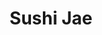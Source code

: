 ---
layout: place
title: Sushi Jae
permalink: /california/san-jose/sushi-jae.html
stateAbbr: CA
stateName: California
cityName: San Jose
seo:
  type: restaurant
  links: http://www.sushijae.com/
place_id: ChIJVai8uvYzjoAR9AxAkSUOt7M
photos:
  - name: >-
      places/ChIJVai8uvYzjoAR9AxAkSUOt7M/photos/AeeoHcIXybekEucuBQUXsqxKVTl6LJbvhgVH6-2kwbGpZZUp2UoiO2jyjp6gcYzhKT1golMyqDXfb2SxU_Nzi74KR_IVYfcxG2XTI7DYHYmx0Hv1xpIQEhiHFNYFNYlI4_3Ma9MUfmBkMjjBM9fC3AtQKyXTlWLQJh85EM23w7iyVVEfbKu0qcepslwr8Ul4zVHSIYDgKHpII_hBu5QeV1llr1qw8H19yzgl8j1cAWbgu2Wff-6Um5RpGFbJ93s5O5nmcWy4A-EK7dX_mSx2XugHiOPCr02KHAwjtH_TqEVq-NNESYVuzIZm4dUQB1fJ0j7g47eHVMy4D5ASkxcjtcCGcVhmUBSYEj54vhNw43bnk5dvj1neg-fxFv6L0Vwb2Qdc-6B3w3TyWI80o0bmZbn7G8r4iOaZlEFgbqiTczOavxx-Kg
    widthPx: 3691
    heightPx: 2768
    authorAttributions:
      - displayName: Anirudh Koul
        uri: https://maps.google.com/maps/contrib/107156547597850084304
        photoUri: >-
          https://lh3.googleusercontent.com/a-/ALV-UjWaABExOtEE0PnI9S4oYId9Q0bfS4mG16sL8GGqsWtzgfmqJuEC=s100-p-k-no-mo
    flagContentUri: >-
      https://www.google.com/local/imagery/report/?cb_client=maps_api_places.places_api&image_key=!1e10!2sCIHM0ogKEICAgID6mrnyXQ&hl=en-US
    googleMapsUri: >-
      https://www.google.com/maps/place//data=!3m4!1e2!3m2!1sCIHM0ogKEICAgID6mrnyXQ!2e10!4m2!3m1!1s0x808e33f6babca855:0xb3b70e2591400cf4
  - name: >-
      places/ChIJVai8uvYzjoAR9AxAkSUOt7M/photos/AeeoHcKobXFk8D9TlNcU5FKWNFEIERMQiPSPCzZSUhH9lYjTVUvmUGiUvEadivCYTx3lSpMratsxqEtascji0_uN4IE2v0jILpgMo-TG1hufNIS9-e49qxhQXrGEc1e0Jwp_jqHySf2XzPGeCxY1_apCXUOG3QnonXp_xYQpjkQml-GZDeXUGnYGAKLG1Sdio1h3f-WRhNuhyHoRj5O8cwtwzkUz-OGcCS_oHyPT9nVQXD5RgUkxrrBD7hgZ6c3yvI2y6uoK300JCFeImWsKLvvf2naNne-CVf6kR-PCnnLkbewNs2n7B2z9dIow0ETa5maVdW3GKeQGnSg6898tXSQ8fTicvS8Dton5khV3lzePdte9Xv8vStU3pG00ObMaPbtVk8hBCMXhJM4p_hvOIqa9xoVWhWhJl9GDlUYe60oQxtw
    widthPx: 4032
    heightPx: 3024
    authorAttributions:
      - displayName: Mei-Ling Chen
        uri: https://maps.google.com/maps/contrib/116257349249607247117
        photoUri: >-
          https://lh3.googleusercontent.com/a-/ALV-UjVVNtpHXiBMRZh1JhGOcZZMODx9B43j2PKJ4wfAhiNXEUxYuxlU=s100-p-k-no-mo
    flagContentUri: >-
      https://www.google.com/local/imagery/report/?cb_client=maps_api_places.places_api&image_key=!1e10!2sCIHM0ogKEICAgICXk7DQbg&hl=en-US
    googleMapsUri: >-
      https://www.google.com/maps/place//data=!3m4!1e2!3m2!1sCIHM0ogKEICAgICXk7DQbg!2e10!4m2!3m1!1s0x808e33f6babca855:0xb3b70e2591400cf4
  - name: >-
      places/ChIJVai8uvYzjoAR9AxAkSUOt7M/photos/AeeoHcLmJxG4npA93CnnVbS6Gh_NNEQrUdnHhdimFzunI5aQt8CuWON82Sz4QTpI7Qo_x-QcJ880fWk5r-UTzVN-J8n00HHJogJX2i9YspYZCI_w8w-Oi1O3qUT8magBKO4X6s4Uazh4p3Yqj2Dt9KpknTymFoNmuKou9uAysejdz40KQkVug7pT207eWG8qcEqAYjrSvOsDzQRDMvEV4hwVX53qThj0l8hkjnIwqX3RI2ql_AkfeavPAvgQe4a-kFpRdj6BFr2eVsLaunPntSOO24ZfHcLymMcijesXqtSfy-yXURWg2eiVvLl7pILWUH0cguXy51DGPfBTAhYrRiuBMTYcJbLbKYZL3FkJZb9C722ABgqKGP25r6gM_1n7bylBiXgPp9DaFU-BWhreJXX7DlPgOLxdC8MPx-o09TV7r43ZY3GI
    widthPx: 3024
    heightPx: 4032
    authorAttributions:
      - displayName: Mei-Ling Chen
        uri: https://maps.google.com/maps/contrib/116257349249607247117
        photoUri: >-
          https://lh3.googleusercontent.com/a-/ALV-UjVVNtpHXiBMRZh1JhGOcZZMODx9B43j2PKJ4wfAhiNXEUxYuxlU=s100-p-k-no-mo
    flagContentUri: >-
      https://www.google.com/local/imagery/report/?cb_client=maps_api_places.places_api&image_key=!1e10!2sCIHM0ogKEICAgICXk7DQ7gE&hl=en-US
    googleMapsUri: >-
      https://www.google.com/maps/place//data=!3m4!1e2!3m2!1sCIHM0ogKEICAgICXk7DQ7gE!2e10!4m2!3m1!1s0x808e33f6babca855:0xb3b70e2591400cf4
  - name: >-
      places/ChIJVai8uvYzjoAR9AxAkSUOt7M/photos/AeeoHcK_uhy9iABQBnKQR6xic3zW7pyZ8LkuHPIff1LKUJaFRneA2VqF0UuwyiqjX-BEaU2rkG5j1thbZlvhfoe84zoiFG7_lo5oFYugA4Liwy5cyGgYuGI_2Qnjfg_TOVfkGKbYEkpykGhdugDvRnNVcgGuaCVSaKE7jCu6tLdtfK8qyNDVPSqg7BKKysWVVGhHhMHhcMq9e7Y8PqgSwgGDDCxkcoCEKU3JAM9SWkqkEvydCZYXPd-YGa9_haHpK2201mMmtaEgT6on97VtV6dQadxs-l-8B0l7EiaF_w_gfH2DTrc2NOVRT2et7v7mYlQgeIuO3a0dalND1wBXjsG74e5UxbjYyHWF8rw9-wnML6WlhaLws6tpz_FaUDXDYxsmZfl9SiHTj3atfdaieS7hJxX0b3Zg2HRYJcsJUvLlwOw
    widthPx: 4032
    heightPx: 3024
    authorAttributions:
      - displayName: Purplexsu X
        uri: https://maps.google.com/maps/contrib/114497116108068524338
        photoUri: >-
          https://lh3.googleusercontent.com/a-/ALV-UjVqgbIDHWoglKS_1Ve5WVRXGQxw3UbkK3Qk7BS9teCQBDmIitqx=s100-p-k-no-mo
    flagContentUri: >-
      https://www.google.com/local/imagery/report/?cb_client=maps_api_places.places_api&image_key=!1e10!2sCIHM0ogKEICAgICcsqD6BA&hl=en-US
    googleMapsUri: >-
      https://www.google.com/maps/place//data=!3m4!1e2!3m2!1sCIHM0ogKEICAgICcsqD6BA!2e10!4m2!3m1!1s0x808e33f6babca855:0xb3b70e2591400cf4
  - name: >-
      places/ChIJVai8uvYzjoAR9AxAkSUOt7M/photos/AeeoHcJcsPBgp5LY0hdvToGsUgR4Y-e4OI2K7n-QaUnCV-74uZi9r18_FvA-h7ylZej8vVbV6JiJOq3McJE9gfLxkrmJg_8KEWTDgNhZ5kNY3XLuIPWsLZt7QuZ9-8cUy8DH5J-qAtrNfdZIzD5gbWAQ8618UdROlRnf_MNhLeWvAOTCsoa0LAjufPqRhz_E986M5HYZx-K9UyAkCIXMKBv7mLL6y7w-S9Uqvu4x-XGTbeBrXTfkvHFlhm-PqKqH_3FN6pni_tAdu458q64zd4_g3snJkp4hRS_vYn1PAkF2yHJiqeMN4SWyhIQha91EXnVl11aP3ngaYtx7hHfVqgXwrk74dsyHSRTQZ9_IslSDRUTJhAu_ErelH-GZAZ-5B2OcpFEQxGTQ4khWV0DVXKkKUpHMqoXrP4nmEqTjexhHK-fU9nx2
    widthPx: 2048
    heightPx: 1536
    authorAttributions:
      - displayName: James Moller
        uri: https://maps.google.com/maps/contrib/115915445013373541561
        photoUri: >-
          https://lh3.googleusercontent.com/a-/ALV-UjWX9p5Bcm8ILaL6-7so_jTSrnLSpgTxRYfaj-bzURjdoaMQwIA=s100-p-k-no-mo
    flagContentUri: >-
      https://www.google.com/local/imagery/report/?cb_client=maps_api_places.places_api&image_key=!1e10!2sCIHM0ogKEICAgID-pazE5AE&hl=en-US
    googleMapsUri: >-
      https://www.google.com/maps/place//data=!3m4!1e2!3m2!1sCIHM0ogKEICAgID-pazE5AE!2e10!4m2!3m1!1s0x808e33f6babca855:0xb3b70e2591400cf4
  - name: >-
      places/ChIJVai8uvYzjoAR9AxAkSUOt7M/photos/AeeoHcK6Cvt1X6wwRxvP2ALiItZBLSNrEa6iVzxeqQ1BSXIw_WBxc39hmkmMXIdRyCAZfd2fTBZqAqZ4kLpEpFRct7DX6OXviovCT38E1Ya1Jsj0qMmXwcSF6oVYI78cZhy6jVqa-ol2GTBUDYmfFkL6NLf8sFxT0w14GboUERaz_V4ApWnM0tVB3viHx7PbHCwDESXXVVzmHmJ2zljeNOi3_R3H-2gHtAQa2Dd0OpMAm83eQdPj-Fk0PNgeENF79VOteTQwp11tcrLiEIJ7zTjZzArRmAiHs8ZMnd2pZbZT4qA8Tl_TiMezGDdEdLrW4nBCi8GsCW2PF8jj7BNwSTPnP5Oa-mmUsUQ5ZO-6pu2-tt0N3KEDZcQ8oYM6FtsAiLHXDu6u6PPO-RYLlP1l35g32Ps5P-9T3Ktrg2d3_iwwVd0ulw
    widthPx: 4032
    heightPx: 3024
    authorAttributions:
      - displayName: Mei-Ling Chen
        uri: https://maps.google.com/maps/contrib/116257349249607247117
        photoUri: >-
          https://lh3.googleusercontent.com/a-/ALV-UjVVNtpHXiBMRZh1JhGOcZZMODx9B43j2PKJ4wfAhiNXEUxYuxlU=s100-p-k-no-mo
    flagContentUri: >-
      https://www.google.com/local/imagery/report/?cb_client=maps_api_places.places_api&image_key=!1e10!2sCIHM0ogKEICAgICXk7DQLg&hl=en-US
    googleMapsUri: >-
      https://www.google.com/maps/place//data=!3m4!1e2!3m2!1sCIHM0ogKEICAgICXk7DQLg!2e10!4m2!3m1!1s0x808e33f6babca855:0xb3b70e2591400cf4
  - name: >-
      places/ChIJVai8uvYzjoAR9AxAkSUOt7M/photos/AeeoHcIJzDcs-iqzT5NKlhewzSf7Noh57QRoAAcIgu1hHfVlMkS4GIq9RUsUSqvSd1wZFe8Mlo11mTsnTEe_NqcEJYbmZAxBupNCT0paOX_rI_iwBZoo16wgzf4mFpotJ39fj-w0tS0FJmH2YL-8ngExOnLSi4-B2P1hLKuoo_-c4He4_zb5rj184TXccMlDaS2fqSlvc5wvYz49D-JXEnjzL4PqAfZuFjdKvuXhrmNtmrlaC6TiCWdDqrSY-7BEVHT6H_UcRcV54amMt1XV54CZfTrfO6Gu3mrS3fpByQSa32ZdzSC3w1MdSC2CufZr2x4ZmYw4IQKgdzlyf36vSzq9IjSrXGnFUcf4GKb3FiJUC5X6xEHNa5-1UrC7HuOuEciieBNzIDMww9aLWjdUIKOIV5HAn_XbmSVfy6qArzkaPoGPtL63
    widthPx: 4032
    heightPx: 3024
    authorAttributions:
      - displayName: Charlene Teets
        uri: https://maps.google.com/maps/contrib/107788997064498727342
        photoUri: >-
          https://lh3.googleusercontent.com/a-/ALV-UjUpJwBXnF2UmvQA41UIgQ46Jdcys19ojTw3PglnkExvHnhVbmDt=s100-p-k-no-mo
    flagContentUri: >-
      https://www.google.com/local/imagery/report/?cb_client=maps_api_places.places_api&image_key=!1e10!2sCIHM0ogKEICAgIDJjrfbmgE&hl=en-US
    googleMapsUri: >-
      https://www.google.com/maps/place//data=!3m4!1e2!3m2!1sCIHM0ogKEICAgIDJjrfbmgE!2e10!4m2!3m1!1s0x808e33f6babca855:0xb3b70e2591400cf4
  - name: >-
      places/ChIJVai8uvYzjoAR9AxAkSUOt7M/photos/AeeoHcIrze5eCF9LUUIElMUGNDijph_pUJhv_8TAntEGz7wXJLGgXIvEkzs2OzSpg13ymqNDZvNjVuMdGkoBN3-RnVMaNbiThsWI4fCTlcbClHwcSmTg3MaOFsfp7ZhUvowW19ePMajus2WVcCffe0OPHQMa7u1K1P2uYb6vHcVCNzCK_aFT6-c_B_PWHPWL6ZmYsa-fQQeadPPZcng8DZsG1rG2wc7V8_oTDPXYoBbTH9EMwjY_2yI_i2F0fELqyYgH37ZJORxYZ2h11x_qaF8EQZk6YVRyztpOU_jeBi4-A76-8n94PtZqYhrYBBQes37GFa4H7suSHE3NOVkq37ZjFAvvMq1c47WeNgMpUqPPRzXekkFfqPYmOc56EIpl01WxkZGwIRFZbOAm4ZMDmXKoFRf9ekd1ngfScqOOH9RIvswaXm_c
    widthPx: 4608
    heightPx: 3456
    authorAttributions:
      - displayName: Richard Lee
        uri: https://maps.google.com/maps/contrib/118390006006878950254
        photoUri: >-
          https://lh3.googleusercontent.com/a-/ALV-UjVkgsVZsCH3ZrGkYj6YGpbx_92n64vM20REED2juggBrhgz8eLBuA=s100-p-k-no-mo
    flagContentUri: >-
      https://www.google.com/local/imagery/report/?cb_client=maps_api_places.places_api&image_key=!1e10!2sCIHM0ogKEICAgIDBr-WX3wE&hl=en-US
    googleMapsUri: >-
      https://www.google.com/maps/place//data=!3m4!1e2!3m2!1sCIHM0ogKEICAgIDBr-WX3wE!2e10!4m2!3m1!1s0x808e33f6babca855:0xb3b70e2591400cf4
  - name: >-
      places/ChIJVai8uvYzjoAR9AxAkSUOt7M/photos/AeeoHcKkt6fvPMjqnFUMyko9aK1Er5nnwMPWXN9rKKbb8JfypvBJZZNUDn_Os5509PRqhR6fv4t50PgmWUriaFzwyLhmZ7u9rDBh6n5NjQ1ejGGIwoALJqWOorAMphbHbmLxpLM3HsLrQbiCR_wwtKqa5WuPw_dmVMdhFPYdfy3uv4skAwlu-Pt_vBIhXDmhdMoz5frPFHmwJfkmTyrHTBntaZw1-DnzmbbWZHGP1uOglHD2IkoxsgfQeQJYbRWDEOMjUM3N-Hz10HNe-rZM54nxUdZYxxumz96PdFgFP9XVwUqcAwq6C6srHNK9t_-qlhF1j9Pp1KQDyB5pASmAftGR5Ed8k4za0UoBLVzAKcFW79XHVT-UNj0-f_nTnP2tqFVLnchWg2nq5VgSDet7ZeOegc2ahbtk4CM7DXzwyUSNxgffdg
    widthPx: 4032
    heightPx: 3024
    authorAttributions:
      - displayName: Jean Tu
        uri: https://maps.google.com/maps/contrib/109844891514860907233
        photoUri: >-
          https://lh3.googleusercontent.com/a-/ALV-UjX62lJUYZuhcJ6xgHzkT-N0oTSV0bYQmh1uQImio9YxMe2yU5Tj=s100-p-k-no-mo
    flagContentUri: >-
      https://www.google.com/local/imagery/report/?cb_client=maps_api_places.places_api&image_key=!1e10!2sCIHM0ogKEICAgICE25nacQ&hl=en-US
    googleMapsUri: >-
      https://www.google.com/maps/place//data=!3m4!1e2!3m2!1sCIHM0ogKEICAgICE25nacQ!2e10!4m2!3m1!1s0x808e33f6babca855:0xb3b70e2591400cf4
  - name: >-
      places/ChIJVai8uvYzjoAR9AxAkSUOt7M/photos/AeeoHcIIlN5JGYvjgyP9tSjsqreUrMEC3WpuiNby729xSCrgd8PE8XbT-Tv2R_dhSk_cehGGiMMMb7BURlXHB3KPyPIQoJZUlNg3cqqDn8EPfYlYw4MwqCJnLrYgPKe0c8kyQnrAVPmNgOVmj0AAcFYQAjkj_N5FPekPDszlFkhvBrR9o7u3WG9okxtDtX0WUW75zk1bfMRPlKXcQmJFtbC3NEo200MCf65gt0i4kJlat1AmuK2HRlaE9SazZXRwWbjeTNeNAksmBhJf3avavnrSQoTmk2Vi8U-UcRCziEadu5WWOaQ-pQozipOrN1_IPYvgqfiyHFYyDde27aeK83VTaNYtBe4PmytP9DKAp65rySK5XbjA_pg3bEq_tOOnOQbbRkXjhYwC2-7n_HqFbnaOuaE0jUNhesrVfiAHN56Q348dYA
    widthPx: 4032
    heightPx: 3024
    authorAttributions:
      - displayName: WJ Hyatt
        uri: https://maps.google.com/maps/contrib/113193402213999323138
        photoUri: >-
          https://lh3.googleusercontent.com/a-/ALV-UjV5ZLv60-s_wLU8PfWXIpXkgbxHcb45FDC0bsy8WJTPk1-M5DcLJQ=s100-p-k-no-mo
    flagContentUri: >-
      https://www.google.com/local/imagery/report/?cb_client=maps_api_places.places_api&image_key=!1e10!2sCIHM0ogKEICAgICUyrmWRA&hl=en-US
    googleMapsUri: >-
      https://www.google.com/maps/place//data=!3m4!1e2!3m2!1sCIHM0ogKEICAgICUyrmWRA!2e10!4m2!3m1!1s0x808e33f6babca855:0xb3b70e2591400cf4
address: 4710 Meridian Ave, San Jose, CA 95118, USA
street: 4710 Meridian Ave
city: San Jose
state: CA
zip: '95118'
country: USA
neighborhood: Hammer
latitude: '37.254642'
longitude: '-121.896810'
accessibility_options:
  wheelchairAccessibleParking: true
  wheelchairAccessibleEntrance: true
  wheelchairAccessibleRestroom: true
  wheelchairAccessibleSeating: true
business_status: OPERATIONAL
name: Sushi Jae
google_maps_links:
  directionsUri: >-
    https://www.google.com/maps/dir//''/data=!4m7!4m6!1m1!4e2!1m2!1m1!1s0x808e33f6babca855:0xb3b70e2591400cf4!3e0
  placeUri: https://maps.google.com/?cid=12949834808040623348
  writeAReviewUri: >-
    https://www.google.com/maps/place//data=!4m3!3m2!1s0x808e33f6babca855:0xb3b70e2591400cf4!12e1
  reviewsUri: >-
    https://www.google.com/maps/place//data=!4m4!3m3!1s0x808e33f6babca855:0xb3b70e2591400cf4!9m1!1b1
  photosUri: >-
    https://www.google.com/maps/place//data=!4m3!3m2!1s0x808e33f6babca855:0xb3b70e2591400cf4!10e5
primary_type: Sushi Restaurant
opening_hours:
  openNow: false
  periods:
    - open:
        day: 0
        hour: 12
        minute: 0
      close:
        day: 0
        hour: 14
        minute: 0
    - open:
        day: 0
        hour: 17
        minute: 0
      close:
        day: 0
        hour: 20
        minute: 30
    - open:
        day: 2
        hour: 17
        minute: 0
      close:
        day: 2
        hour: 20
        minute: 30
    - open:
        day: 3
        hour: 17
        minute: 0
      close:
        day: 3
        hour: 20
        minute: 30
    - open:
        day: 4
        hour: 17
        minute: 0
      close:
        day: 4
        hour: 20
        minute: 30
    - open:
        day: 5
        hour: 12
        minute: 0
      close:
        day: 5
        hour: 14
        minute: 0
    - open:
        day: 5
        hour: 17
        minute: 0
      close:
        day: 5
        hour: 20
        minute: 30
    - open:
        day: 6
        hour: 12
        minute: 0
      close:
        day: 6
        hour: 14
        minute: 0
    - open:
        day: 6
        hour: 17
        minute: 0
      close:
        day: 6
        hour: 20
        minute: 30
  weekdayDescriptions:
    - 'Monday: Closed'
    - 'Tuesday: 5:00 – 8:30 PM'
    - 'Wednesday: 5:00 – 8:30 PM'
    - 'Thursday: 5:00 – 8:30 PM'
    - 'Friday: 12:00 – 2:00 PM, 5:00 – 8:30 PM'
    - 'Saturday: 12:00 – 2:00 PM, 5:00 – 8:30 PM'
    - 'Sunday: 12:00 – 2:00 PM, 5:00 – 8:30 PM'
  nextOpenTime: '2025-05-04T00:00:00Z'
secondary_opening_hours:
  regular:
    weekdayDescriptions: null
    type: null
  current:
    weekdayDescriptions: null
    type: null
phone: (408) 622-8232
price_level: PRICE_LEVEL_MODERATE
price_range: $20 &ndash; $30
rating: '4.5'
rating_count: 219
website: http://www.sushijae.com/
description: >-
  Experience Sushi Jae in San Jose, CA$$$Sushi Jae in San Jose, CA, stands out
  as a welcoming spot for sushi enthusiasts, offering a variety of fresh
  Japanese dishes in a relaxed setting. This family-oriented restaurant
  specializes in authentic sushi rolls, bento boxes, and teriyaki options that
  highlight high-quality ingredients and thoughtful preparation. With its
  accessible features like wheelchair-friendly entrances and ample seating, it
  caters to a wide range of diners seeking top-rated sushi experiences near you.
  The casual atmosphere makes it an ideal choice for those exploring sushi
  restaurants in the area, blending simplicity with flavorful meals that keep
  customers coming back. Moderately priced and conveniently located, it's a
  go-to for anyone craving Japanese cuisine without the fuss.
generative_summary: >-
  Experience Sushi Jae in San Jose, CA$$$Sushi Jae in San Jose, CA, stands out
  as a welcoming spot for sushi enthusiasts, offering a variety of fresh
  Japanese dishes in a relaxed setting. This family-oriented restaurant
  specializes in authentic sushi rolls, bento boxes, and teriyaki options that
  highlight high-quality ingredients and thoughtful preparation. With its
  accessible features like wheelchair-friendly entrances and ample seating, it
  caters to a wide range of diners seeking top-rated sushi experiences near you.
  The casual atmosphere makes it an ideal choice for those exploring sushi
  restaurants in the area, blending simplicity with flavorful meals that keep
  customers coming back. Moderately priced and conveniently located, it's a
  go-to for anyone craving Japanese cuisine without the fuss.
generative_disclosure: Summarized by AI using the Grok-3-Mini model.
reviews:
  - name: >-
      places/ChIJVai8uvYzjoAR9AxAkSUOt7M/reviews/ChdDSUhNMG9nS0VJQ0FnSUNYazdEUWpnRRAB
    relativePublishTimeDescription: 6 months ago
    rating: 4
    text:
      text: >-
        Fresh sashimi, tasty food, and good portion.  Space between tables are
        not too close 😊.  The staff are nice and friendly.  I would go again.
      languageCode: en
    originalText:
      text: >-
        Fresh sashimi, tasty food, and good portion.  Space between tables are
        not too close 😊.  The staff are nice and friendly.  I would go again.
      languageCode: en
    authorAttribution:
      displayName: Mei-Ling Chen
      uri: https://www.google.com/maps/contrib/116257349249607247117/reviews
      photoUri: >-
        https://lh3.googleusercontent.com/a-/ALV-UjVVNtpHXiBMRZh1JhGOcZZMODx9B43j2PKJ4wfAhiNXEUxYuxlU=s128-c0x00000000-cc-rp-mo-ba4
    publishTime: '2024-10-20T04:48:21.412222Z'
    flagContentUri: >-
      https://www.google.com/local/review/rap/report?postId=ChdDSUhNMG9nS0VJQ0FnSUNYazdEUWpnRRAB&d=17924085&t=1
    googleMapsUri: >-
      https://www.google.com/maps/reviews/data=!4m6!14m5!1m4!2m3!1sChdDSUhNMG9nS0VJQ0FnSUNYazdEUWpnRRAB!2m1!1s0x808e33f6babca855:0xb3b70e2591400cf4
  - name: >-
      places/ChIJVai8uvYzjoAR9AxAkSUOt7M/reviews/ChZDSUhNMG9nS0VJQ0FnSUNYeWEzNFNnEAE
    relativePublishTimeDescription: 6 months ago
    rating: 1
    text:
      text: >-
        Staff is polite but foods plain bad. Worst dining experience I’ve had in
        recent memory


        Rolls consist of an immense amount of fake crab, a tiny piece of raw
        fish, and doused with sticky sauces. Also keep in mind most menu items
        are +$5 compared to images on Google reviews
      languageCode: en
    originalText:
      text: >-
        Staff is polite but foods plain bad. Worst dining experience I’ve had in
        recent memory


        Rolls consist of an immense amount of fake crab, a tiny piece of raw
        fish, and doused with sticky sauces. Also keep in mind most menu items
        are +$5 compared to images on Google reviews
      languageCode: en
    authorAttribution:
      displayName: Michael Wang
      uri: https://www.google.com/maps/contrib/109155271369261411721/reviews
      photoUri: >-
        https://lh3.googleusercontent.com/a/ACg8ocL2T6B94u8afHjJK3_QYIIIxkm0Rp5KF4REqqFHiiq2uiy3yg=s128-c0x00000000-cc-rp-mo-ba4
    publishTime: '2024-10-18T02:21:22.334146Z'
    flagContentUri: >-
      https://www.google.com/local/review/rap/report?postId=ChZDSUhNMG9nS0VJQ0FnSUNYeWEzNFNnEAE&d=17924085&t=1
    googleMapsUri: >-
      https://www.google.com/maps/reviews/data=!4m6!14m5!1m4!2m3!1sChZDSUhNMG9nS0VJQ0FnSUNYeWEzNFNnEAE!2m1!1s0x808e33f6babca855:0xb3b70e2591400cf4
  - name: >-
      places/ChIJVai8uvYzjoAR9AxAkSUOt7M/reviews/ChdDSUhNMG9nS0VJQ0FnTURneHFpWnlnRRAB
    relativePublishTimeDescription: 2 months ago
    rating: 5
    text:
      text: >-
        The atmosphere is cozy and inviting, and I immediately noticed how clean
        and well-maintained the restaurant was—something that always makes a
        great first impression.


        The sushi was incredibly fresh, beautifully presented, and bursting with
        flavor. Every bite was a delight, from the perfectly seasoned nigiri to
        the creative rolls that were clearly made with care and attention to
        detail.


        What really stood out to me was the balance of quality and value. The
        portions were generous, and the prices were very reasonable for the
        level of freshness and taste. It’s clear that the owner and staff take
        pride in what they do, and it shows in every aspect of the dining
        experience.


        If you’re in San Jose and craving sushi, Sushi Jae is a must-visit. The
        combination of a welcoming owner, a spotless environment, and delicious,
        fresh food makes this place a standout. I’ll definitely be returning and
        recommending it to friends and family.
      languageCode: en
    originalText:
      text: >-
        The atmosphere is cozy and inviting, and I immediately noticed how clean
        and well-maintained the restaurant was—something that always makes a
        great first impression.


        The sushi was incredibly fresh, beautifully presented, and bursting with
        flavor. Every bite was a delight, from the perfectly seasoned nigiri to
        the creative rolls that were clearly made with care and attention to
        detail.


        What really stood out to me was the balance of quality and value. The
        portions were generous, and the prices were very reasonable for the
        level of freshness and taste. It’s clear that the owner and staff take
        pride in what they do, and it shows in every aspect of the dining
        experience.


        If you’re in San Jose and craving sushi, Sushi Jae is a must-visit. The
        combination of a welcoming owner, a spotless environment, and delicious,
        fresh food makes this place a standout. I’ll definitely be returning and
        recommending it to friends and family.
      languageCode: en
    authorAttribution:
      displayName: Ramon Mendoza
      uri: https://www.google.com/maps/contrib/116461655844269023119/reviews
      photoUri: >-
        https://lh3.googleusercontent.com/a/ACg8ocI4KHk0tTNSvuyq2hbJ7rqUD32r7GQQi8TNdSXz7aFOQGZKiR8=s128-c0x00000000-cc-rp-mo-ba3
    publishTime: '2025-02-24T10:03:25.520266Z'
    flagContentUri: >-
      https://www.google.com/local/review/rap/report?postId=ChdDSUhNMG9nS0VJQ0FnTURneHFpWnlnRRAB&d=17924085&t=1
    googleMapsUri: >-
      https://www.google.com/maps/reviews/data=!4m6!14m5!1m4!2m3!1sChdDSUhNMG9nS0VJQ0FnTURneHFpWnlnRRAB!2m1!1s0x808e33f6babca855:0xb3b70e2591400cf4
  - name: >-
      places/ChIJVai8uvYzjoAR9AxAkSUOt7M/reviews/ChdDSUhNMG9nS0VJQ0FnSURwbjVhZXJnRRAB
    relativePublishTimeDescription: a year ago
    rating: 5
    text:
      text: >-
        Why did I come here? Bad reviews. Yes, really. Call me strange but I was
        intrigued by reports of rudeness.  I wanted to see what was happening.
        So, I ate here alone once. Then a 2nd time, then a 3rd time. And a few
        days ago, a fourth time, with a friend. EVERY TIME.... everyone here was
        so nice. Each person there was sweet, friendly, courteous and helpful.
        So... keep in mind, sometimes people can be jerks to restaurant workers,
        and when they are, and they encounter a worker who's had enough and
        isn't standing for it, unfortunately the restaurant is the one who
        endures a negative, and possibly unfair, review.

        My friend by the way says all sushi tastes pretty much the same to her.
        Ok. Fair enough. And even SHE noted with grateful surprise that this
        sushi at Sushi Jae stood out as surprisingly good. I agree. The rice and
        fish were the right temp (not refrigerator cold) and tender, fresh and
        beautiful. Oh man.

        I like the low sodium soy sauce option (which to me just tastes so much
        better) and the ice cold Asahi beer.

        So why 3 stars for Atmosphere? Not a criticism. It's just a very basic
        environment. I don't need flowers and fish tanks. I like the low,
        ambient lighting. I got the Sushi Combo (I think?). It was like 29
        bucks. Salad and soup included.

        Would I change anything ? Yeah. I'd do away with the masks. One pretty
        girl wasn't wearing one, thank G-d. And I think the entrance to the
        store could be brighter and more stylish. I honestly think it's an easy
        place to drive past. Either way, I so look forward to going back.
      languageCode: en
    originalText:
      text: >-
        Why did I come here? Bad reviews. Yes, really. Call me strange but I was
        intrigued by reports of rudeness.  I wanted to see what was happening.
        So, I ate here alone once. Then a 2nd time, then a 3rd time. And a few
        days ago, a fourth time, with a friend. EVERY TIME.... everyone here was
        so nice. Each person there was sweet, friendly, courteous and helpful.
        So... keep in mind, sometimes people can be jerks to restaurant workers,
        and when they are, and they encounter a worker who's had enough and
        isn't standing for it, unfortunately the restaurant is the one who
        endures a negative, and possibly unfair, review.

        My friend by the way says all sushi tastes pretty much the same to her.
        Ok. Fair enough. And even SHE noted with grateful surprise that this
        sushi at Sushi Jae stood out as surprisingly good. I agree. The rice and
        fish were the right temp (not refrigerator cold) and tender, fresh and
        beautiful. Oh man.

        I like the low sodium soy sauce option (which to me just tastes so much
        better) and the ice cold Asahi beer.

        So why 3 stars for Atmosphere? Not a criticism. It's just a very basic
        environment. I don't need flowers and fish tanks. I like the low,
        ambient lighting. I got the Sushi Combo (I think?). It was like 29
        bucks. Salad and soup included.

        Would I change anything ? Yeah. I'd do away with the masks. One pretty
        girl wasn't wearing one, thank G-d. And I think the entrance to the
        store could be brighter and more stylish. I honestly think it's an easy
        place to drive past. Either way, I so look forward to going back.
      languageCode: en
    authorAttribution:
      displayName: Ed Burgess
      uri: https://www.google.com/maps/contrib/103584227433443545711/reviews
      photoUri: >-
        https://lh3.googleusercontent.com/a-/ALV-UjUSCzmKDFyStShEFYcULc7pJAJxNGpez1Yq-qFkKiwgQxHa6yk_Zg=s128-c0x00000000-cc-rp-mo-ba4
    publishTime: '2023-09-01T03:35:47.869693Z'
    flagContentUri: >-
      https://www.google.com/local/review/rap/report?postId=ChdDSUhNMG9nS0VJQ0FnSURwbjVhZXJnRRAB&d=17924085&t=1
    googleMapsUri: >-
      https://www.google.com/maps/reviews/data=!4m6!14m5!1m4!2m3!1sChdDSUhNMG9nS0VJQ0FnSURwbjVhZXJnRRAB!2m1!1s0x808e33f6babca855:0xb3b70e2591400cf4
  - name: >-
      places/ChIJVai8uvYzjoAR9AxAkSUOt7M/reviews/ChdDSUhNMG9nS0VJQ0FnSUNQak9iUzBRRRAB
    relativePublishTimeDescription: 5 months ago
    rating: 5
    text:
      text: >-
        Reliably delicious!  Hats off to the sushi chef who has served delicious
        sushi time after time. The rolls are well balanced-Not too much rice. 
        Chicken ramen is great here too!  Staff is friendly and it is a family
        friendly establishment.
      languageCode: en
    originalText:
      text: >-
        Reliably delicious!  Hats off to the sushi chef who has served delicious
        sushi time after time. The rolls are well balanced-Not too much rice. 
        Chicken ramen is great here too!  Staff is friendly and it is a family
        friendly establishment.
      languageCode: en
    authorAttribution:
      displayName: Africa Espina
      uri: https://www.google.com/maps/contrib/103838634235188103496/reviews
      photoUri: >-
        https://lh3.googleusercontent.com/a-/ALV-UjXEmAfIlSZZknWNVPeFjsF5FeGX9UUQPNT3wDRMsR3H_zgh2nJW=s128-c0x00000000-cc-rp-mo
    publishTime: '2024-11-22T01:50:14.324080Z'
    flagContentUri: >-
      https://www.google.com/local/review/rap/report?postId=ChdDSUhNMG9nS0VJQ0FnSUNQak9iUzBRRRAB&d=17924085&t=1
    googleMapsUri: >-
      https://www.google.com/maps/reviews/data=!4m6!14m5!1m4!2m3!1sChdDSUhNMG9nS0VJQ0FnSUNQak9iUzBRRRAB!2m1!1s0x808e33f6babca855:0xb3b70e2591400cf4
review_summary: >-
  Visitor Feedback on Sushi Jae$$$Visitors often praise Sushi Jae for its fresh
  and flavorful sushi, with many highlighting the generous portions and
  well-balanced rolls that make for a satisfying meal. While the friendly staff
  and family-friendly vibe add to the overall charm, folks appreciate the
  reliable quality that keeps this spot buzzing in the community. A few notes
  mention occasional inconsistencies in certain dishes, but the positives far
  outweigh any minor drawbacks, making it a solid pick for casual diners. If
  you're hunting for top-rated sushi near me, this place delivers on taste and
  value, encouraging repeat visits for its welcoming environment. All in all,
  it's a go-to option that honestly hits the mark for those looking to enjoy
  great Japanese food in a laid-back setting.
review_disclosure: Summarized by AI using the Grok-3-Mini model.
parking_options:
  freeParkingLot: true
  freeStreetParking: true
  valetParking: false
payment_options:
  acceptsCreditCards: true
  acceptsDebitCards: true
  acceptsCashOnly: false
  acceptsNfc: true
allow_dogs: null
curbside_pickup: null
delivery: false
dine_in: true
good_for_children: true
good_for_groups: true
good_for_sports: false
live_music: false
menu_for_children: null
outdoor_seating: false
reservable: true
restroom: true
serves_beer: true
serves_breakfast: false
serves_brunch: false
serves_cocktails: false
serves_coffee: false
serves_dinner: true
serves_dessert: true
serves_lunch: true
serves_vegetarian_food: null
serves_wine: true
takeout: true
update_category: atmosphere
places_description: null

---